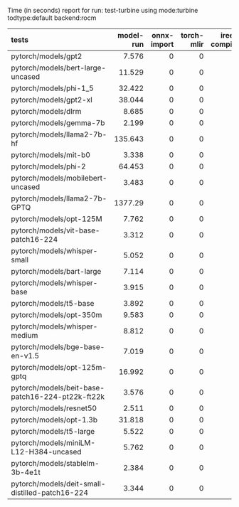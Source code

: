 Time (in seconds) report for run: test-turbine using mode:turbine todtype:default backend:rocm

| tests                                            |   model-run |   onnx-import |   torch-mlir |   iree-compile |   inference |
|:-------------------------------------------------|------------:|--------------:|-------------:|---------------:|------------:|
| pytorch/models/gpt2                              |       7.576 |             0 |            0 |              0 |           0 |
| pytorch/models/bert-large-uncased                |      11.529 |             0 |            0 |              0 |           0 |
| pytorch/models/phi-1_5                           |      32.422 |             0 |            0 |              0 |           0 |
| pytorch/models/gpt2-xl                           |      38.044 |             0 |            0 |              0 |           0 |
| pytorch/models/dlrm                              |       8.685 |             0 |            0 |              0 |           0 |
| pytorch/models/gemma-7b                          |       2.199 |             0 |            0 |              0 |           0 |
| pytorch/models/llama2-7b-hf                      |     135.643 |             0 |            0 |              0 |           0 |
| pytorch/models/mit-b0                            |       3.338 |             0 |            0 |              0 |           0 |
| pytorch/models/phi-2                             |      64.453 |             0 |            0 |              0 |           0 |
| pytorch/models/mobilebert-uncased                |       3.483 |             0 |            0 |              0 |           0 |
| pytorch/models/llama2-7b-GPTQ                    |    1377.29  |             0 |            0 |              0 |           0 |
| pytorch/models/opt-125M                          |       7.762 |             0 |            0 |              0 |           0 |
| pytorch/models/vit-base-patch16-224              |       3.312 |             0 |            0 |              0 |           0 |
| pytorch/models/whisper-small                     |       5.052 |             0 |            0 |              0 |           0 |
| pytorch/models/bart-large                        |       7.114 |             0 |            0 |              0 |           0 |
| pytorch/models/whisper-base                      |       3.915 |             0 |            0 |              0 |           0 |
| pytorch/models/t5-base                           |       3.892 |             0 |            0 |              0 |           0 |
| pytorch/models/opt-350m                          |       9.583 |             0 |            0 |              0 |           0 |
| pytorch/models/whisper-medium                    |       8.812 |             0 |            0 |              0 |           0 |
| pytorch/models/bge-base-en-v1.5                  |       7.019 |             0 |            0 |              0 |           0 |
| pytorch/models/opt-125m-gptq                     |      16.992 |             0 |            0 |              0 |           0 |
| pytorch/models/beit-base-patch16-224-pt22k-ft22k |       3.576 |             0 |            0 |              0 |           0 |
| pytorch/models/resnet50                          |       2.511 |             0 |            0 |              0 |           0 |
| pytorch/models/opt-1.3b                          |      31.818 |             0 |            0 |              0 |           0 |
| pytorch/models/t5-large                          |       5.522 |             0 |            0 |              0 |           0 |
| pytorch/models/miniLM-L12-H384-uncased           |       5.762 |             0 |            0 |              0 |           0 |
| pytorch/models/stablelm-3b-4e1t                  |       2.384 |             0 |            0 |              0 |           0 |
| pytorch/models/deit-small-distilled-patch16-224  |       3.344 |             0 |            0 |              0 |           0 |
